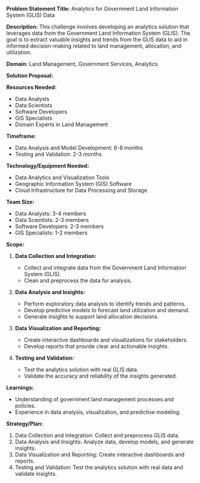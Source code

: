 **Problem Statement Title:** Analytics for Government Land Information System (GLIS) Data

**Description:** This challenge involves developing an analytics solution that leverages data from the Government Land Information System (GLIS). The goal is to extract valuable insights and trends from the GLIS data to aid in informed decision-making related to land management, allocation, and utilization.

**Domain:** Land Management, Government Services, Analytics

**Solution Proposal:**

**Resources Needed:**
- Data Analysts
- Data Scientists
- Software Developers
- GIS Specialists
- Domain Experts in Land Management

**Timeframe:**
- Data Analysis and Model Development: 6-8 months
- Testing and Validation: 2-3 months

**Technology/Equipment Needed:**
- Data Analytics and Visualization Tools
- Geographic Information System (GIS) Software
- Cloud Infrastructure for Data Processing and Storage

**Team Size:**
- Data Analysts: 3-4 members
- Data Scientists: 2-3 members
- Software Developers: 2-3 members
- GIS Specialists: 1-2 members

**Scope:**
1. **Data Collection and Integration:**
   - Collect and integrate data from the Government Land Information System (GLIS).
   - Clean and preprocess the data for analysis.

2. **Data Analysis and Insights:**
   - Perform exploratory data analysis to identify trends and patterns.
   - Develop predictive models to forecast land utilization and demand.
   - Generate insights to support land allocation decisions.

3. **Data Visualization and Reporting:**
   - Create interactive dashboards and visualizations for stakeholders.
   - Develop reports that provide clear and actionable insights.

4. **Testing and Validation:**
   - Test the analytics solution with real GLIS data.
   - Validate the accuracy and reliability of the insights generated.

**Learnings:**
- Understanding of government land management processes and policies.
- Experience in data analysis, visualization, and predictive modeling.

**Strategy/Plan:**
1. Data Collection and Integration: Collect and preprocess GLIS data.
2. Data Analysis and Insights: Analyze data, develop models, and generate insights.
3. Data Visualization and Reporting: Create interactive dashboards and reports.
4. Testing and Validation: Test the analytics solution with real data and validate insights.